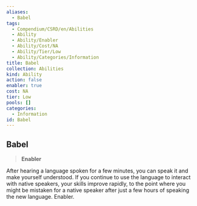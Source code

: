 ```yaml
---
aliases:
  - Babel
tags:
  - Compendium/CSRD/en/Abilities
  - Ability
  - Ability/Enabler
  - Ability/Cost/NA
  - Ability/Tier/Low
  - Ability/Categories/Information
title: Babel
collection: Abilities
kind: Ability
action: false
enabler: true
cost: NA
tier: Low
pools: []
categories:
  - Information
id: Babel
---
```

## Babel  
  
>**Enabler**
  
  
  
After hearing a language spoken for a few minutes, you can speak it and make yourself understood. If you continue to use the language to interact with native speakers, your skills improve rapidly, to the point where you might be mistaken for a native speaker after just a few hours of speaking the new language. Enabler.
